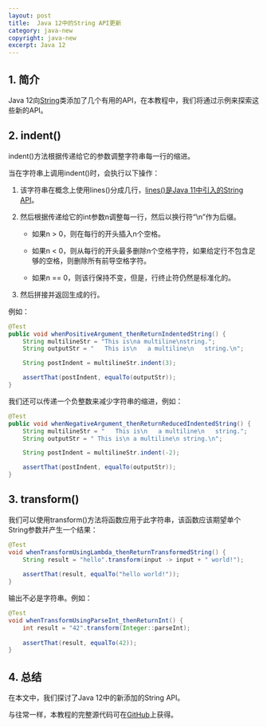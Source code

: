 ```yaml
---
layout: post
title:  Java 12中的String API更新
category: java-new
copyright: java-new
excerpt: Java 12
---
```


## 1. 简介

Java 12向[String](https://www.baeldung.com/java-string)类添加了几个有用的API，在本教程中，我们将通过示例来探索这些新的API。

## 2. indent()

indent()方法根据传递给它的参数调整字符串每一行的缩进。

当在字符串上调用indent()时，会执行以下操作：

1.  该字符串在概念上使用lines()分成几行，[lines()是Java 11中引入的String API](https://www.baeldung.com/java-11-string-api)。

2.  然后根据传递给它的int参数n调整每一行，然后以换行符“\n”作为后缀。

    +   如果n > 0，则在每行的开头插入n个空格。

    +   如果n < 0，则从每行的开头最多删除n个空格字符，如果给定行不包含足够的空格，则删除所有前导空格字符。

    +   如果n == 0，则该行保持不变，但是，行终止符仍然是标准化的。

3.  然后拼接并返回生成的行。

例如：

```java
@Test
public void whenPositiveArgument_thenReturnIndentedString() {
    String multilineStr = "This is\na multiline\nstring.";
    String outputStr = "   This is\n   a multiline\n   string.\n";

    String postIndent = multilineStr.indent(3);

    assertThat(postIndent, equalTo(outputStr));
}
```

我们还可以传递一个负整数来减少字符串的缩进，例如：

```java
@Test
public void whenNegativeArgument_thenReturnReducedIndentedString() {
    String multilineStr = "   This is\n   a multiline\n   string.";
    String outputStr = " This is\n a multiline\n string.\n";

    String postIndent = multilineStr.indent(-2);

    assertThat(postIndent, equalTo(outputStr));
}
```

## 3. transform()

我们可以使用transform()方法将函数应用于此字符串，该函数应该期望单个String参数并产生一个结果：

```java
@Test
void whenTransformUsingLambda_thenReturnTransformedString() {
	String result = "hello".transform(input -> input + " world!");
    
	assertThat(result, equalTo("hello world!"));
}
```

输出不必是字符串。例如：

```java
@Test
void whenTransformUsingParseInt_thenReturnInt() {
	int result = "42".transform(Integer::parseInt);
    
	assertThat(result, equalTo(42));
}
```

## 4. 总结

在本文中，我们探讨了Java 12中的新添加的String API。

与往常一样，本教程的完整源代码可在[GitHub](https://github.com/tuyucheng7/taketoday-tutorial4j/tree/master/java-core-modules/java-12)上获得。